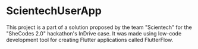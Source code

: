 # ScientechUserApp

This project is a part of a solution proposed by the team "Scientech" for the "SheCodes 2.0" hackathon's InDrive case. It was made using low-code development tool for creating Flutter applications called FlutterFlow.
